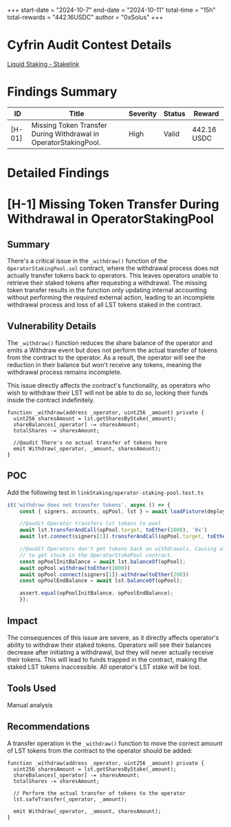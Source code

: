 +++
start-date = "2024-10-7"
end-date = "2024-10-11"
total-time = "15h"
total-rewards = "442.16USDC"
author = "0xSolus"
+++

# Cyfrin Audit Contest Details 
[Liquid Staking - Stakelink](https://codehawks.cyfrin.io/c/2024-09-stakelink)  

# Findings Summary

| ID     | Title                                                                    | Severity | Status       | Reward      |
| ------ | ------------------------------------------------------------------------ | -------- | ------------ | ----------- |
| [H-01] | Missing Token Transfer During Withdrawal in OperatorStakingPool.         | High     | Valid        | 442.16 USDC |

# Detailed Findings


# [H-1] Missing Token Transfer During Withdrawal in OperatorStakingPool

## Summary

There's a critical issue in the `_withdraw()` function of the `OperatorStakingPool.sol` contract, where the withdrawal process does not actually transfer tokens back to operators. This leaves operators unable to retrieve their staked tokens after requesting a withdrawal. The missing token transfer results in the function only updating internal accounting without performing the required external action, leading to an incomplete withdrawal process and loss of all LST tokens staked in the contract.

## Vulnerability Details

The `_withdraw()` function reduces the share balance of the operator and emits a Withdraw event but does not perform the actual transfer of tokens from the contract to the operator. As a result, the operator will see the reduction in their balance but won't receive any tokens, meaning the withdrawal process remains incomplete.

This issue directly affects the contract's functionality, as operators who wish to withdraw their LST will not be able to do so, locking their funds inside the contract indefinitely.

```Solidity
function _withdraw(address _operator, uint256 _amount) private {
  uint256 sharesAmount = lst.getSharesByStake(_amount);
  shareBalances[_operator] -= sharesAmount;
  totalShares -= sharesAmount;

  //@audit There's no actual transfer of tokens here
  emit Withdraw(_operator, _amount, sharesAmount);
}
```

## POC 
Add the following test in `linkStaking/operator-staking-pool.test.ts`
```javascript
it('withdraw does not transfer tokens', async () => {
    const { signers, accounts, opPool, lst } = await loadFixture(deployFixture)

    //@audit Operator transfers lst tokens to pool
    await lst.transferAndCall(opPool.target, toEther(1000), '0x')
    await lst.connect(signers[1]).transferAndCall(opPool.target, toEther(500), '0x')

    //@audit Operators don't get tokens back on withdrawals. Causing all LST tokens
    // to get stuck in the OperatorStakePool contract.
    const opPoolInitBalance = await lst.balanceOf(opPool);
    await opPool.withdraw(toEther(1000))
    await opPool.connect(signers[1]).withdraw(toEther(200))
    const opPoolEndBalance = await lst.balanceOf(opPool);

    assert.equal(opPoolInitBalance, opPoolEndBalance);
    });

```

## Impact

The consequences of this issue are severe, as it directly affects operator's ability to withdraw their staked tokens. Operators will see their balances decrease after initiating a withdrawal, but they will never actually receive their tokens. This will lead to funds trapped in the contract, making the staked LST tokens inaccessible. All operator's LST stake will be lost.

## Tools Used

Manual analysis 

## Recommendations

A transfer operation in the `_withdraw()` function to move the correct amount of LST tokens from the contract to the operator should be added:\
    &#x20;  &#x20;

```Solidity
function _withdraw(address _operator, uint256 _amount) private {
  uint256 sharesAmount = lst.getSharesByStake(_amount);
  shareBalances[_operator] -= sharesAmount;
  totalShares -= sharesAmount;

  // Perform the actual transfer of tokens to the operator
  lst.safeTransfer(_operator, _amount);

  emit Withdraw(_operator, _amount, sharesAmount);
}

```

